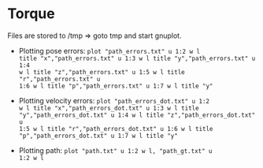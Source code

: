 # Torque 

Files are stored to /tmp => goto tmp and start gnuplot.

- Plotting pose errors:
<code>plot "path_errors.txt" u 1:2 w l title "x","path_errors.txt" u 1:3 w l title "y","path_errors.txt" u 1:4 w l title "z","path_errors.txt" u 1:5 w l title "r","path_errors.txt" u 1:6 w l title "p","path_errors.txt" u 1:7 w l title "y"</code>

- Plotting velocity errors:
<code>plot "path_errors_dot.txt" u 1:2 w l title "x","path_errors_dot.txt" u 1:3 w l title "y","path_errors_dot.txt" u 1:4 w l title "z","path_errors_dot.txt" u 1:5 w l title "r","path_errors_dot.txt" u 1:6 w l title "p","path_errors_dot.txt" u 1:7 w l title "y"</code>

- Plotting path:
<code>plot "path.txt" u 1:2 w l, "path_gt.txt" u 1:2 w l</code>

